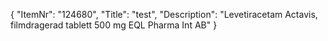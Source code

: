 {
  "ItemNr": "124680",
  "Title": "test",
  "Description": "Levetiracetam Actavis, filmdragerad tablett 500 mg EQL Pharma Int AB"
}